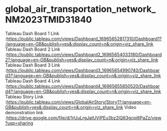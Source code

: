 # global_air_transportation_network_NM2023TMID31840

Tableau Dash Board 1 Link :https://public.tableau.com/views/Dashboard_16965652817310/Dashboard1?:language=en-GB&publish=yes&:display_count=n&:origin=viz_share_link
Tableau Dash Board 2 Link :https://public.tableau.com/views/Dashboard2_16965654033180/Dashboard2?:language=en-GB&publish=yes&:display_count=n&:origin=viz_share_link
Tableau Dash Board 3 Link :https://public.tableau.com/views/Dashboard3_16965654990740/Dashboard3?:language=en-GB&publish=yes&:display_count=n&:origin=viz_share_link
Tableau Dash Board 4 Link :https://public.tableau.com/views/Dashboard4_16965655850520/Dashboard4?:language=en-GB&publish=yes&:display_count=n&:origin=viz_share_link
Tableau Story Link :https://public.tableau.com/views/GlobalAirStory/Story1?:language=en-GB&publish=yes&:display_count=n&:origin=viz_share_link
Video demonstration link :https://drive.google.com/file/d/1rUuLrgJatUVjPEu3bz2lQ63gcpi6PaZz/view?usp=sharing
